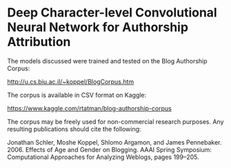 # Deep Character-level Convolutional Neural Network for Authorship Attribution

The models discussed were trained and tested on the Blog Authorship Corpus:

http://u.cs.biu.ac.il/~koppel/BlogCorpus.htm

The corpus is available in CSV format on Kaggle:

https://www.kaggle.com/rtatman/blog-authorship-corpus

The corpus may be freely used for non-commercial research purposes. Any resulting publications
should cite the following:

Jonathan Schler, Moshe Koppel, Shlomo Argamon, and James Pennebaker. 2006. Effects of Age
and Gender on Blogging. AAAI Spring Symposium: Computational Approaches for
Analyzing Weblogs, pages 199–205.
